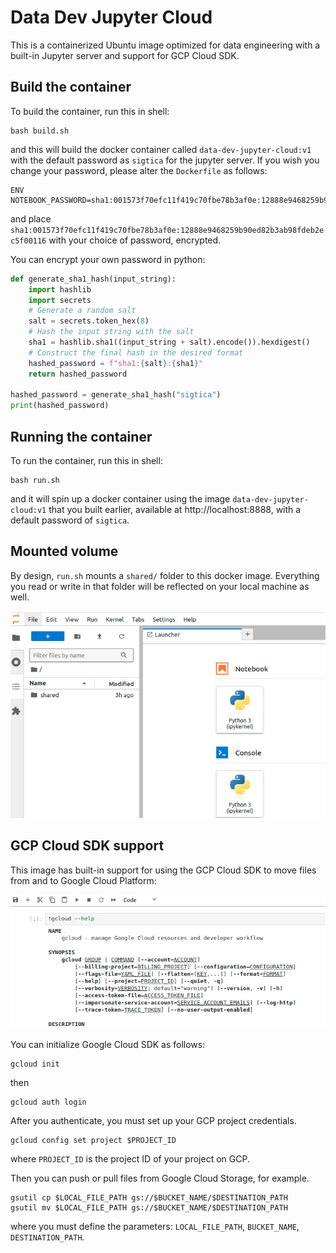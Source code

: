 # Data Dev Jupyter Cloud 

This is a containerized Ubuntu image optimized for data engineering with a built-in Jupyter server and support for GCP Cloud SDK.


## Build the container

To build the container, run this in shell:
```shell
bash build.sh
```
and this will build the docker container called `data-dev-jupyter-cloud:v1` with the default password as `sigtica` for the jupyter server. If you wish you change your password, please alter the `Dockerfile` as follows:
```
ENV NOTEBOOK_PASSWORD=sha1:001573f70efc11f419c70fbe78b3af0e:12888e9468259b90ed82b3ab98fdeb2ec5f00116
```
and place `sha1:001573f70efc11f419c70fbe78b3af0e:12888e9468259b90ed82b3ab98fdeb2ec5f00116` with your choice of password, encrypted. 

You can encrypt your own password in python:
```python
def generate_sha1_hash(input_string):
    import hashlib
    import secrets
    # Generate a random salt
    salt = secrets.token_hex(8)
    # Hash the input string with the salt
    sha1 = hashlib.sha1((input_string + salt).encode()).hexdigest()
    # Construct the final hash in the desired format
    hashed_password = f"sha1:{salt}:{sha1}"
    return hashed_password

hashed_password = generate_sha1_hash("sigtica")
print(hashed_password)
```

## Running the container 

To run the container, run this in shell:
```shell
bash run.sh
```
and it will spin up a docker container using the image `data-dev-jupyter-cloud:v1` that you built earlier, available at http://localhost:8888, with a default password of `sigtica`. 

## Mounted volume

By design, `run.sh` mounts a `shared/` folder to this docker image. Everything you read or write in that folder will be reflected on your local machine as well. 

![shared volume](images/shared_folder.png)




## GCP Cloud SDK support

This image has built-in support for using the GCP Cloud SDK to move files from and to Google Cloud Platform:

![Cloud SDK](images/gcloud.png)

You can initialize Google Cloud SDK as follows:
```shell
gcloud init
```
then
```shell
gcloud auth login
```

After you authenticate, you must set up your GCP project credentials.
```shell
gcloud config set project $PROJECT_ID
```
where `PROJECT_ID` is the project ID of your project on GCP.


Then you can push or pull files from Google Cloud Storage, for example.
```shell
gsutil cp $LOCAL_FILE_PATH gs://$BUCKET_NAME/$DESTINATION_PATH
gsutil mv $LOCAL_FILE_PATH gs://$BUCKET_NAME/$DESTINATION_PATH
```
where you must define the parameters: `LOCAL_FILE_PATH`, `BUCKET_NAME`, `DESTINATION_PATH`.


